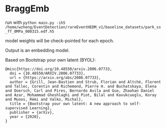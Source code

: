 # BraggEmb

run with `python main.py -ih5 /home/wzheng/EventDetection/rareEventHEDM_v1/baseline_datasets/park_ss_ff_0MPa_000315.edf.h5`

model weights will be check-pointed for each epoch.

Output is an embedding model. 

Based on Bootstrap your own latent (BYOL):
```
@misc{https://doi.org/10.48550/arxiv.2006.07733,
  doi = {10.48550/ARXIV.2006.07733},
  url = {https://arxiv.org/abs/2006.07733},
  author = {Grill, Jean-Bastien and Strub, Florian and Altché, Florent and Tallec, Corentin and Richemond, Pierre H. and Buchatskaya, Elena and Doersch, Carl and Pires, Bernardo Avila and Guo, Zhaohan Daniel and Azar, Mohammad Gheshlaghi and Piot, Bilal and Kavukcuoglu, Koray and Munos, Rémi and Valko, Michal},
  title = {Bootstrap your own latent: A new approach to self-supervised Learning},
  publisher = {arXiv},
  year = {2020},
}
```
